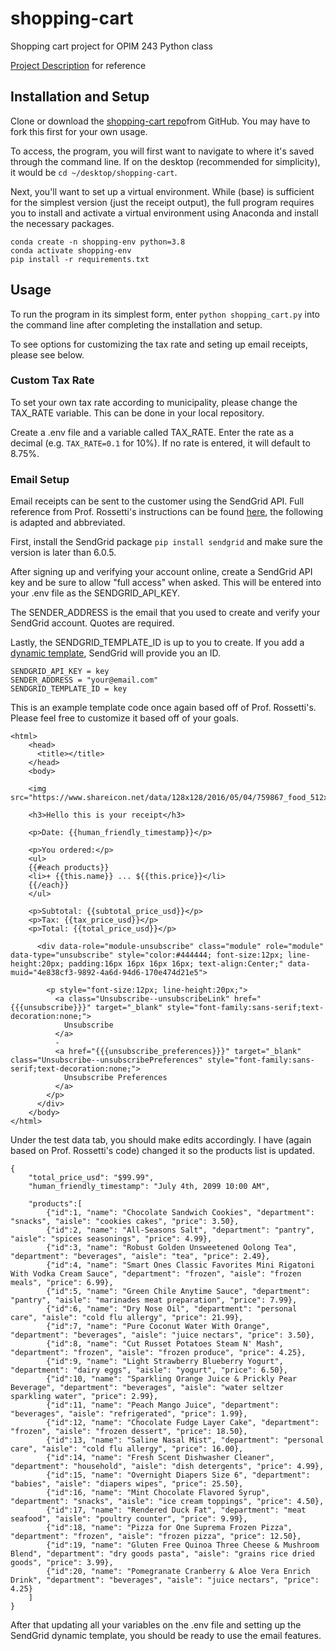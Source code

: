 # shopping-cart
Shopping cart project for OPIM 243 Python class

[Project Description](https://github.com/prof-rossetti/intro-to-python/blob/master/projects/shopping-cart/README.md) for reference

## Installation and Setup
Clone or download the [shopping-cart repo](https://github.com/bz150/shopping-cart)from GitHub. You may have to fork this first for your own usage.

To access, the program, you will first want to navigate to where it's saved through the command line. If on the desktop (recommended for simplicity), it would be `cd ~/desktop/shopping-cart`.

Next, you'll want to set up a virtual environment. While (base) is sufficient for the simplest version (just the receipt output), the full program requires you to install and activate a virtual environment using Anaconda and install the necessary packages.
```
conda create -n shopping-env python=3.8
conda activate shopping-env
pip install -r requirements.txt
```

## Usage
To run the program in its simplest form, enter `python shopping_cart.py` into the command line after completing the installation and setup.

To see options for customizing the tax rate and seting up email receipts, please see below.

### Custom Tax Rate
To set your own tax rate according to municipality, please change the TAX_RATE variable. This can be done in your local repository.

Create a .env file and a variable called TAX_RATE. Enter the rate as a decimal (e.g. `TAX_RATE=0.1` for 10%). If no rate is entered, it will default to 8.75%.

### Email Setup
Email receipts can be sent to the customer using the SendGrid API. Full reference from Prof. Rossetti's instructions can be found [here](https://github.com/prof-rossetti/intro-to-python/blob/master/notes/python/packages/sendgrid.md), the following is adapted and abbreviated.

First, install the SendGrid package `pip install sendgrid` and make sure the version is later than 6.0.5.

After signing up and verifying your account online, create a SendGrid API key and be sure to allow "full access" when asked. This will be entered into your .env file as the SENDGRID_API_KEY.

The SENDER_ADDRESS is the email that you used to create and verify your SendGrid account. Quotes are required.

Lastly, the SENDGRID_TEMPLATE_ID is up to you to create. If you add a [dynamic template](https://mc.sendgrid.com/dynamic-templates), SendGrid will provide you an ID. 
```
SENDGRID_API_KEY = key
SENDER_ADDRESS = "your@email.com"
SENDGRID_TEMPLATE_ID = key 
```
This is an example template code once again based off of Prof. Rossetti's. Please feel free to customize it based off of your goals.
```
<html>
    <head>
      <title></title>
    </head>
    <body>
    
    <img src="https://www.shareicon.net/data/128x128/2016/05/04/759867_food_512x512.png">

    <h3>Hello this is your receipt</h3>

    <p>Date: {{human_friendly_timestamp}}</p>

    <p>You ordered:</p>
    <ul>
    {{#each products}}
	<li>+ {{this.name}} ... ${{this.price}}</li>
    {{/each}}
    </ul>
    
    <p>Subtotal: {{subtotal_price_usd}}</p>
    <p>Tax: {{tax_price_usd}}</p>
    <p>Total: {{total_price_usd}}</p>
    
      <div data-role="module-unsubscribe" class="module" role="module" data-type="unsubscribe" style="color:#444444; font-size:12px; line-height:20px; padding:16px 16px 16px 16px; text-align:Center;" data-muid="4e838cf3-9892-4a6d-94d6-170e474d21e5">
        
        <p style="font-size:12px; line-height:20px;">
          <a class="Unsubscribe--unsubscribeLink" href="{{{unsubscribe}}}" target="_blank" style="font-family:sans-serif;text-decoration:none;">
            Unsubscribe
          </a>
          -
          <a href="{{{unsubscribe_preferences}}}" target="_blank" class="Unsubscribe--unsubscribePreferences" style="font-family:sans-serif;text-decoration:none;">
            Unsubscribe Preferences
          </a>
        </p>
      </div>
    </body>
</html>
```
Under the test data tab, you should make edits accordingly. I have (again based on Prof. Rossetti's code) changed it so the products list is updated.
```
{
    "total_price_usd": "$99.99",
    "human_friendly_timestamp": "July 4th, 2099 10:00 AM",
    
    "products":[
        {"id":1, "name": "Chocolate Sandwich Cookies", "department": "snacks", "aisle": "cookies cakes", "price": 3.50},
        {"id":2, "name": "All-Seasons Salt", "department": "pantry", "aisle": "spices seasonings", "price": 4.99},
        {"id":3, "name": "Robust Golden Unsweetened Oolong Tea", "department": "beverages", "aisle": "tea", "price": 2.49},
        {"id":4, "name": "Smart Ones Classic Favorites Mini Rigatoni With Vodka Cream Sauce", "department": "frozen", "aisle": "frozen meals", "price": 6.99},
        {"id":5, "name": "Green Chile Anytime Sauce", "department": "pantry", "aisle": "marinades meat preparation", "price": 7.99},
        {"id":6, "name": "Dry Nose Oil", "department": "personal care", "aisle": "cold flu allergy", "price": 21.99},
        {"id":7, "name": "Pure Coconut Water With Orange", "department": "beverages", "aisle": "juice nectars", "price": 3.50},
        {"id":8, "name": "Cut Russet Potatoes Steam N' Mash", "department": "frozen", "aisle": "frozen produce", "price": 4.25},
        {"id":9, "name": "Light Strawberry Blueberry Yogurt", "department": "dairy eggs", "aisle": "yogurt", "price": 6.50},
        {"id":10, "name": "Sparkling Orange Juice & Prickly Pear Beverage", "department": "beverages", "aisle": "water seltzer sparkling water", "price": 2.99},
        {"id":11, "name": "Peach Mango Juice", "department": "beverages", "aisle": "refrigerated", "price": 1.99},
        {"id":12, "name": "Chocolate Fudge Layer Cake", "department": "frozen", "aisle": "frozen dessert", "price": 18.50},
        {"id":13, "name": "Saline Nasal Mist", "department": "personal care", "aisle": "cold flu allergy", "price": 16.00},
        {"id":14, "name": "Fresh Scent Dishwasher Cleaner", "department": "household", "aisle": "dish detergents", "price": 4.99},
        {"id":15, "name": "Overnight Diapers Size 6", "department": "babies", "aisle": "diapers wipes", "price": 25.50},
        {"id":16, "name": "Mint Chocolate Flavored Syrup", "department": "snacks", "aisle": "ice cream toppings", "price": 4.50},
        {"id":17, "name": "Rendered Duck Fat", "department": "meat seafood", "aisle": "poultry counter", "price": 9.99},
        {"id":18, "name": "Pizza for One Suprema Frozen Pizza", "department": "frozen", "aisle": "frozen pizza", "price": 12.50},
        {"id":19, "name": "Gluten Free Quinoa Three Cheese & Mushroom Blend", "department": "dry goods pasta", "aisle": "grains rice dried goods", "price": 3.99},
        {"id":20, "name": "Pomegranate Cranberry & Aloe Vera Enrich Drink", "department": "beverages", "aisle": "juice nectars", "price": 4.25}  
    ]
}
```
After that updating all your variables on the .env file and setting up the SendGrid dynamic template, you should be ready to use the email features.